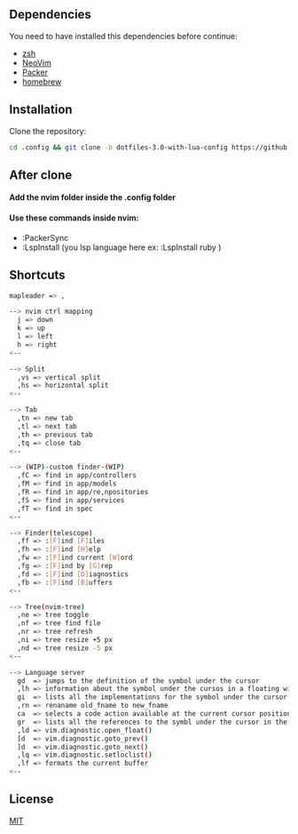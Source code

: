 ## Dependencies
You need to have installed this dependencies before continue:

- [zsh](https://github.com/robbyrussell/oh-my-zsh/wiki/Installing-ZSH)
- [NeoVim](https://github.com/neovim/neovim/wiki/Installing-Neovim)
- [Packer](https://github.com/wbthomason/packer.nvim)
- [homebrew](https://brew.sh)

## Installation

Clone the repository:

```bash
cd .config && git clone -b dotfiles-3.0-with-lua-config https://github.com/odoia/dotfiles && mv ./dotfiles/nvim . && rm -rf dotfiles && cd nvim
```

## After clone
#### Add the nvim folder inside the .config folder

#### Use these commands inside nvim:
- :PackerSync
- :LspInstall (you lsp language here ex: :LspInstall ruby )

## Shortcuts

```bash
mapleader => ,

--> nvim ctrl mapping
  j => down
  k => up
  l => left
  h => right
<--

--> Split
  ,vs => vertical split
  ,hs => horizontal split
<--

--> Tab
  ,tn => new tab
  ,tl => next tab
  ,th => previous tab
  ,tq => close tab
<--

--> (WIP)-custom finder-(WIP)
  ,fC => find in app/controllers
  ,fM => find in app/models
  ,fR => find in app/re,npositories
  ,fS => find in app/services
  ,fT => find in spec
<--

--> Finder(telescope) 
  ,ff => :[F]ind [F]iles
  ,fh => :[F]ind [H]elp
  ,fw => :[F]ind current [W]ord
  ,fg => :[F]ind by [G]rep
  ,fd => :[F]ind [D]iagnostics
  ,fb => :[F]ind [B]uffers
<--

--> Tree(nvim-tree)
  ,ne => tree toggle
  ,nf => tree find file
  ,nr => tree refresh
  ,ni => tree resize +5 px
  ,nd => tree resize -5 px
<--

--> Language server
  gd  => jumps to the definition of the symbol under the cursor
  ,lh => information about the symbol under the cursos in a floating window
  gi  => lists all the implementations for the symbol under the cursor in the quickfix window
  ,rn => renaname old_fname to new_fname
  ca  => selects a code action available at the current cursor position
  gr  => lists all the references to the symbl under the cursor in the quickfix window
  ,ld => vim.diagnostic.open_float()
  [d  => vim.diagnostic.goto_prev()
  ]d  => vim.diagnostic.goto_next()
  ,lq => vim.diagnostic.setloclist()
  ,lf => formats the current buffer
<--

```
## License
[MIT](https://choosealicense.com/licenses/mit/)
